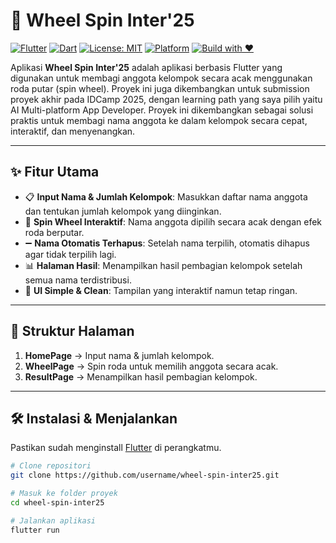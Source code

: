# 🎡 Wheel Spin Inter'25

[![Flutter](https://img.shields.io/badge/Flutter-3.24.0-blue?logo=flutter)](https://flutter.dev)
[![Dart](https://img.shields.io/badge/Dart-3.5.0-0175C2?logo=dart)](https://dart.dev)
[![License: MIT](https://img.shields.io/badge/License-MIT-green.svg)](LICENSE)
[![Platform](https://img.shields.io/badge/Platform-Android%20%7C%20iOS%20%7C%20Desktop-lightgrey)]()
[![Build with ❤️](https://img.shields.io/badge/Build%20with-%E2%9D%A4-red)]()

Aplikasi **Wheel Spin Inter'25** adalah aplikasi berbasis Flutter yang digunakan untuk membagi anggota kelompok secara acak menggunakan roda putar (spin wheel).
Proyek ini juga dikembangkan untuk submission proyek akhir pada IDCamp 2025, dengan learning path yang saya pilih yaitu AI Multi-platform App Developer.
Proyek ini dikembangkan sebagai solusi praktis untuk membagi nama anggota ke dalam kelompok secara cepat, interaktif, dan menyenangkan.

---

## ✨ Fitur Utama
- 📋 **Input Nama & Jumlah Kelompok**: Masukkan daftar nama anggota dan tentukan jumlah kelompok yang diinginkan.
- 🎡 **Spin Wheel Interaktif**: Nama anggota dipilih secara acak dengan efek roda berputar.
- ➖ **Nama Otomatis Terhapus**: Setelah nama terpilih, otomatis dihapus agar tidak terpilih lagi.
- 📊 **Halaman Hasil**: Menampilkan hasil pembagian kelompok setelah semua nama terdistribusi.
- 🎨 **UI Simple & Clean**: Tampilan yang interaktif namun tetap ringan.

---

## 📂 Struktur Halaman
1. **HomePage** → Input nama & jumlah kelompok.  
2. **WheelPage** → Spin roda untuk memilih anggota secara acak.  
3. **ResultPage** → Menampilkan hasil pembagian kelompok.  

---

## 🛠️ Instalasi & Menjalankan
Pastikan sudah menginstall [Flutter](https://flutter.dev/docs/get-started/install) di perangkatmu.

```bash
# Clone repositori
git clone https://github.com/username/wheel-spin-inter25.git

# Masuk ke folder proyek
cd wheel-spin-inter25

# Jalankan aplikasi
flutter run
